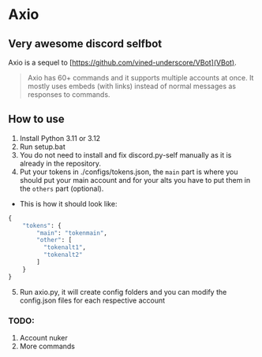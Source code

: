 # Axio

## Very awesome discord selfbot

Axio is a sequel to [https://github.com/vined-underscore/VBot](VBot).
> Axio has 60+ commands and it supports multiple accounts at once.
> It mostly uses embeds (with links) instead of normal messages as responses to commands.

## How to use

1. Install Python 3.11 or 3.12
2. Run setup.bat
3. You do not need to install and fix discord.py-self manually as it is already in the repository.
4. Put your tokens in ./configs/tokens.json, the `main` part is where you should put your main account and for your alts you have to put them in the `others` part (optional).
-  This is how it should look like:
```py
{
    "tokens": {
        "main": "tokenmain",
        "other": [
          "tokenalt1",
          "tokenalt2"
        ]
    }
}
```

5. Run axio.py, it will create config folders and you can modify the config.json files for each respective account


### TODO:
1. Account nuker
2. More commands
